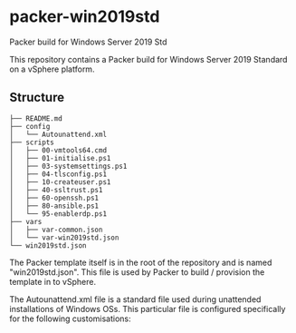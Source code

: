 # packer-win2019std
Packer build for Windows Server 2019 Std

This repository contains a Packer build for Windows Server 2019 Standard on a vSphere platform.
## Structure

```
├── README.md
├── config
│   └── Autounattend.xml
├── scripts
│   ├── 00-vmtools64.cmd
│   ├── 01-initialise.ps1
│   ├── 03-systemsettings.ps1
│   ├── 04-tlsconfig.ps1
│   ├── 10-createuser.ps1
│   ├── 40-ssltrust.ps1
│   ├── 60-openssh.ps1
│   ├── 80-ansible.ps1
│   └── 95-enablerdp.ps1
├── vars
│   ├── var-common.json
│   └── var-win2019std.json
└── win2019std.json
```

The Packer template itself is in the root of the repository and is named "win2019std.json". This file is used by Packer to build / provision the template in to vSphere.

The Autounattend.xml file is a standard file used during unattended installations of Windows OSs. This particular file is configured specifically for the following customisations:
